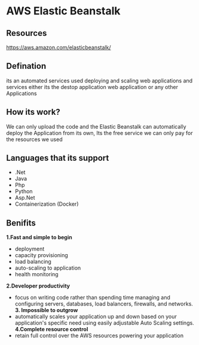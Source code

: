 # AWS Elastic Beanstalk
## Resources
https://aws.amazon.com/elasticbeanstalk/

## Defination
its an automated services used deploying and scaling web applications and services either its the destop application web application or any other Applications

## How its work?
We can only upload the code and the Elastic Beanstalk can automatically deploy the Application from its own, Its the free service we can only pay for the resources we used



## Languages that its support
- .Net
- Java
- Php
- Python
- Asp.Net
- Containerization (Docker)

## Benifits
**1.Fast and simple to begin**
- deployment
- capacity provisioning
- load balancing
- auto-scaling to application 
- health monitoring

**2.Developer productivity**
- focus on writing code rather than spending time managing and configuring servers, databases, load balancers, firewalls, and networks.
**3. Impossible to outgrow**
- automatically scales your application up and down based on your application's specific need using easily adjustable Auto Scaling settings.
**4.Complete resource control**
 - retain full control over the AWS resources powering your application
